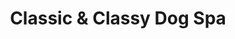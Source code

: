 ---
title: "Classic & Classy Dog Spa"
url: /seattle/classic-and-classy-dog-spa/
shop: pet grooming
---